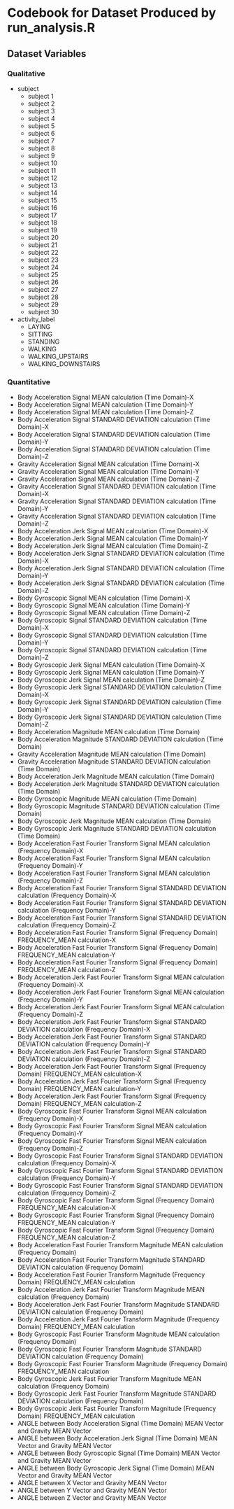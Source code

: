 # Codebook for Dataset Produced by run_analysis.R #

## Dataset Variables ##
### Qualitative ###

* subject
	* subject 1
	* subject 2
	* subject 3
	* subject 4
	* subject 5
	* subject 6
	* subject 7
	* subject 8
	* subject 9
	* subject 10
	* subject 11
	* subject 12
	* subject 13
	* subject 14
	* subject 15	
	* subject 16
	* subject 17
	* subject 18
	* subject 19
	* subject 20
	* subject 21
	* subject 22
	* subject 23
	* subject 24
	* subject 25
	* subject 26
	* subject 27
	* subject 28
	* subject 29
	* subject 30
* activity_label
	* LAYING
	* SITTING
	* STANDING
	* WALKING
	* WALKING_UPSTAIRS
	* WALKING_DOWNSTAIRS

### Quantitative ###

* Body Acceleration Signal MEAN calculation (Time Domain)-X
* Body Acceleration Signal MEAN calculation (Time Domain)-Y
* Body Acceleration Signal MEAN calculation (Time Domain)-Z
* Body Acceleration Signal STANDARD DEVIATION calculation (Time Domain)-X
* Body Acceleration Signal STANDARD DEVIATION calculation (Time Domain)-Y
* Body Acceleration Signal STANDARD DEVIATION calculation (Time Domain)-Z
* Gravity Acceleration Signal MEAN calculation (Time Domain)-X
* Gravity Acceleration Signal MEAN calculation (Time Domain)-Y
* Gravity Acceleration Signal MEAN calculation (Time Domain)-Z
* Gravity Acceleration Signal STANDARD DEVIATION calculation (Time Domain)-X
* Gravity Acceleration Signal STANDARD DEVIATION calculation (Time Domain)-Y
* Gravity Acceleration Signal STANDARD DEVIATION calculation (Time Domain)-Z
* Body Acceleration Jerk Signal MEAN calculation (Time Domain)-X
* Body Acceleration Jerk Signal MEAN calculation (Time Domain)-Y
* Body Acceleration Jerk Signal MEAN calculation (Time Domain)-Z
* Body Acceleration Jerk Signal STANDARD DEVIATION calculation (Time Domain)-X
* Body Acceleration Jerk Signal STANDARD DEVIATION calculation (Time Domain)-Y
* Body Acceleration Jerk Signal STANDARD DEVIATION calculation (Time Domain)-Z
* Body Gyroscopic Signal MEAN calculation (Time Domain)-X
* Body Gyroscopic Signal MEAN calculation (Time Domain)-Y
* Body Gyroscopic Signal MEAN calculation (Time Domain)-Z
* Body Gyroscopic Signal STANDARD DEVIATION calculation (Time Domain)-X
* Body Gyroscopic Signal STANDARD DEVIATION calculation (Time Domain)-Y
* Body Gyroscopic Signal STANDARD DEVIATION calculation (Time Domain)-Z
* Body Gyroscopic Jerk Signal MEAN calculation (Time Domain)-X
* Body Gyroscopic Jerk Signal MEAN calculation (Time Domain)-Y
* Body Gyroscopic Jerk Signal MEAN calculation (Time Domain)-Z
* Body Gyroscopic Jerk Signal STANDARD DEVIATION calculation (Time Domain)-X
* Body Gyroscopic Jerk Signal STANDARD DEVIATION calculation (Time Domain)-Y
* Body Gyroscopic Jerk Signal STANDARD DEVIATION calculation (Time Domain)-Z
* Body Acceleration Magnitude MEAN calculation (Time Domain)
* Body Acceleration Magnitude STANDARD DEVIATION calculation (Time Domain)
* Gravity Acceleration Magnitude MEAN calculation (Time Domain)
* Gravity Acceleration Magnitude STANDARD DEVIATION calculation (Time Domain)
* Body Acceleration Jerk Magnitude MEAN calculation (Time Domain)
* Body Acceleration Jerk Magnitude STANDARD DEVIATION calculation (Time Domain)
* Body Gyroscopic Magnitude MEAN calculation (Time Domain)
* Body Gyroscopic Magnitude STANDARD DEVIATION calculation (Time Domain)
* Body Gyroscopic Jerk Magnitude MEAN calculation (Time Domain)
* Body Gyroscopic Jerk Magnitude STANDARD DEVIATION calculation (Time Domain)
* Body Acceleration Fast Fourier Transform Signal MEAN calculation (Frequency Domain)-X
* Body Acceleration Fast Fourier Transform Signal MEAN calculation (Frequency Domain)-Y
* Body Acceleration Fast Fourier Transform Signal MEAN calculation (Frequency Domain)-Z
* Body Acceleration Fast Fourier Transform Signal STANDARD DEVIATION calculation (Frequency Domain)-X
* Body Acceleration Fast Fourier Transform Signal STANDARD DEVIATION calculation (Frequency Domain)-Y
* Body Acceleration Fast Fourier Transform Signal STANDARD DEVIATION calculation (Frequency Domain)-Z
* Body Acceleration Fast Fourier Transform Signal (Frequency Domain) FREQUENCY_MEAN calculation-X
* Body Acceleration Fast Fourier Transform Signal (Frequency Domain) FREQUENCY_MEAN calculation-Y
* Body Acceleration Fast Fourier Transform Signal (Frequency Domain) FREQUENCY_MEAN calculation-Z
* Body Acceleration Jerk Fast Fourier Transform Signal MEAN calculation (Frequency Domain)-X
* Body Acceleration Jerk Fast Fourier Transform Signal MEAN calculation (Frequency Domain)-Y
* Body Acceleration Jerk Fast Fourier Transform Signal MEAN calculation (Frequency Domain)-Z
* Body Acceleration Jerk Fast Fourier Transform Signal STANDARD DEVIATION calculation (Frequency Domain)-X
* Body Acceleration Jerk Fast Fourier Transform Signal STANDARD DEVIATION calculation (Frequency Domain)-Y
* Body Acceleration Jerk Fast Fourier Transform Signal STANDARD DEVIATION calculation (Frequency Domain)-Z
* Body Acceleration Jerk Fast Fourier Transform Signal (Frequency Domain) FREQUENCY_MEAN calculation-X
* Body Acceleration Jerk Fast Fourier Transform Signal (Frequency Domain) FREQUENCY_MEAN calculation-Y
* Body Acceleration Jerk Fast Fourier Transform Signal (Frequency Domain) FREQUENCY_MEAN calculation-Z
* Body Gyroscopic Fast Fourier Transform Signal MEAN calculation (Frequency Domain)-X
* Body Gyroscopic Fast Fourier Transform Signal MEAN calculation (Frequency Domain)-Y
* Body Gyroscopic Fast Fourier Transform Signal MEAN calculation (Frequency Domain)-Z
* Body Gyroscopic Fast Fourier Transform Signal STANDARD DEVIATION calculation (Frequency Domain)-X
* Body Gyroscopic Fast Fourier Transform Signal STANDARD DEVIATION calculation (Frequency Domain)-Y
* Body Gyroscopic Fast Fourier Transform Signal STANDARD DEVIATION calculation (Frequency Domain)-Z
* Body Gyroscopic Fast Fourier Transform Signal (Frequency Domain) FREQUENCY_MEAN calculation-X
* Body Gyroscopic Fast Fourier Transform Signal (Frequency Domain) FREQUENCY_MEAN calculation-Y
* Body Gyroscopic Fast Fourier Transform Signal (Frequency Domain) FREQUENCY_MEAN calculation-Z
* Body Acceleration Fast Fourier Transform Magnitude MEAN calculation (Frequency Domain)
* Body Acceleration Fast Fourier Transform Magnitude STANDARD DEVIATION calculation (Frequency Domain)
* Body Acceleration Fast Fourier Transform Magnitude (Frequency Domain) FREQUENCY_MEAN calculation
* Body Acceleration Jerk Fast Fourier Transform Magnitude MEAN calculation (Frequency Domain)
* Body Acceleration Jerk Fast Fourier Transform Magnitude STANDARD DEVIATION calculation (Frequency Domain)
* Body Acceleration Jerk Fast Fourier Transform Magnitude (Frequency Domain) FREQUENCY_MEAN calculation
* Body Gyroscopic Fast Fourier Transform Magnitude MEAN calculation (Frequency Domain)
* Body Gyroscopic Fast Fourier Transform Magnitude STANDARD DEVIATION calculation (Frequency Domain)
* Body Gyroscopic Fast Fourier Transform Magnitude (Frequency Domain) FREQUENCY_MEAN calculation
* Body Gyroscopic Jerk Fast Fourier Transform Magnitude MEAN calculation (Frequency Domain)
* Body Gyroscopic Jerk Fast Fourier Transform Magnitude STANDARD DEVIATION calculation (Frequency Domain)
* Body Gyroscopic Jerk Fast Fourier Transform Magnitude (Frequency Domain) FREQUENCY_MEAN calculation
* ANGLE between Body Acceleration Signal (Time Domain) MEAN Vector and Gravity MEAN Vector
* ANGLE between Body Acceleration Jerk Signal (Time Domain) MEAN Vector and Gravity MEAN Vector
* ANGLE between Body Gyroscopic Signal (Time Domain) MEAN Vector and Gravity MEAN Vector
* ANGLE between Body Gyroscopic Jerk Signal (Time Domain) MEAN Vector and Gravity MEAN Vector
* ANGLE between X Vector and Gravity MEAN Vector
* ANGLE between Y Vector and Gravity MEAN Vector
* ANGLE between Z Vector and Gravity MEAN Vector